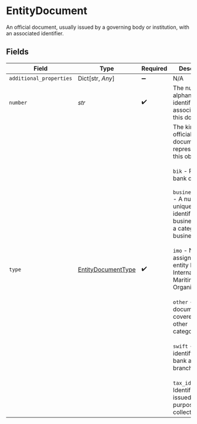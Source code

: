 # EntityDocument

An official document, usually issued by a governing body or institution, with an associated identifier.


## Fields

| Field                                                                                                                                                                                                                                                                                                                                                                                                                                                     | Type                                                                                                                                                                                                                                                                                                                                                                                                                                                      | Required                                                                                                                                                                                                                                                                                                                                                                                                                                                  | Description                                                                                                                                                                                                                                                                                                                                                                                                                                               | Example                                                                                                                                                                                                                                                                                                                                                                                                                                                   |
| --------------------------------------------------------------------------------------------------------------------------------------------------------------------------------------------------------------------------------------------------------------------------------------------------------------------------------------------------------------------------------------------------------------------------------------------------------- | --------------------------------------------------------------------------------------------------------------------------------------------------------------------------------------------------------------------------------------------------------------------------------------------------------------------------------------------------------------------------------------------------------------------------------------------------------- | --------------------------------------------------------------------------------------------------------------------------------------------------------------------------------------------------------------------------------------------------------------------------------------------------------------------------------------------------------------------------------------------------------------------------------------------------------- | --------------------------------------------------------------------------------------------------------------------------------------------------------------------------------------------------------------------------------------------------------------------------------------------------------------------------------------------------------------------------------------------------------------------------------------------------------- | --------------------------------------------------------------------------------------------------------------------------------------------------------------------------------------------------------------------------------------------------------------------------------------------------------------------------------------------------------------------------------------------------------------------------------------------------------- |
| `additional_properties`                                                                                                                                                                                                                                                                                                                                                                                                                                   | Dict[str, *Any*]                                                                                                                                                                                                                                                                                                                                                                                                                                          | :heavy_minus_sign:                                                                                                                                                                                                                                                                                                                                                                                                                                        | N/A                                                                                                                                                                                                                                                                                                                                                                                                                                                       |                                                                                                                                                                                                                                                                                                                                                                                                                                                           |
| `number`                                                                                                                                                                                                                                                                                                                                                                                                                                                  | *str*                                                                                                                                                                                                                                                                                                                                                                                                                                                     | :heavy_check_mark:                                                                                                                                                                                                                                                                                                                                                                                                                                        | The numeric or alphanumeric identifier associated with this document.                                                                                                                                                                                                                                                                                                                                                                                     | C31195855                                                                                                                                                                                                                                                                                                                                                                                                                                                 |
| `type`                                                                                                                                                                                                                                                                                                                                                                                                                                                    | [EntityDocumentType](../../models/shared/entitydocumenttype.md)                                                                                                                                                                                                                                                                                                                                                                                           | :heavy_check_mark:                                                                                                                                                                                                                                                                                                                                                                                                                                        | The kind of official document represented by this object.<br/><br/>`bik` - Russian bank code<br/><br/>`business_number` - A number that uniquely identifies the business within a category of businesses<br/><br/>`imo` - Number assigned to the entity by the International Maritime Organization<br/><br/>`other` - Any document not covered by other categories<br/><br/>`swift` - Number identifying a bank and branch.<br/><br/>`tax_id` - Identification issued for the purpose of collecting taxes | swift                                                                                                                                                                                                                                                                                                                                                                                                                                                     |